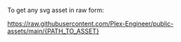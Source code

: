 To get any svg asset in raw form:

https://raw.githubusercontent.com/Plex-Engineer/public-assets/main/{PATH_TO_ASSET}